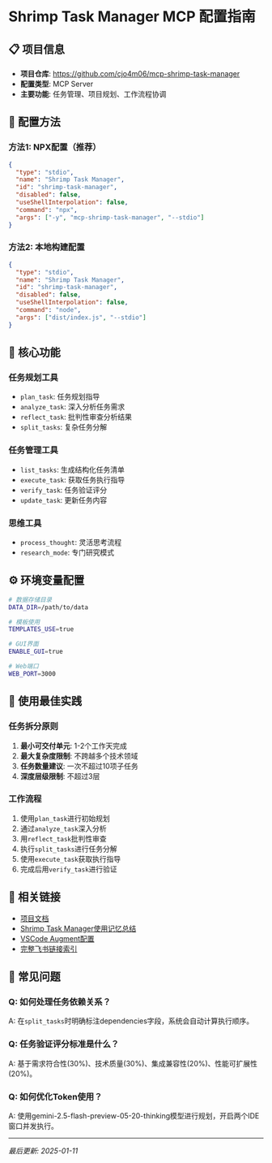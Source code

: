# Shrimp Task Manager MCP 配置指南

## 📋 项目信息
- **项目仓库**: https://github.com/cjo4m06/mcp-shrimp-task-manager
- **配置类型**: MCP Server
- **主要功能**: 任务管理、项目规划、工作流程协调

## 🔧 配置方法

### 方法1: NPX配置（推荐）
```json
{
  "type": "stdio",
  "name": "Shrimp Task Manager",
  "id": "shrimp-task-manager",
  "disabled": false,
  "useShellInterpolation": false,
  "command": "npx",
  "args": ["-y", "mcp-shrimp-task-manager", "--stdio"]
}
```

### 方法2: 本地构建配置
```json
{
  "type": "stdio",
  "name": "Shrimp Task Manager",
  "id": "shrimp-task-manager",
  "disabled": false,
  "useShellInterpolation": false,
  "command": "node",
  "args": ["dist/index.js", "--stdio"]
}
```

## 🌟 核心功能

### 任务规划工具
- `plan_task`: 任务规划指导
- `analyze_task`: 深入分析任务需求
- `reflect_task`: 批判性审查分析结果
- `split_tasks`: 复杂任务分解

### 任务管理工具
- `list_tasks`: 生成结构化任务清单
- `execute_task`: 获取任务执行指导
- `verify_task`: 任务验证评分
- `update_task`: 更新任务内容

### 思维工具
- `process_thought`: 灵活思考流程
- `research_mode`: 专门研究模式

## ⚙️ 环境变量配置

```bash
# 数据存储目录
DATA_DIR=/path/to/data

# 模板使用
TEMPLATES_USE=true

# GUI界面
ENABLE_GUI=true

# Web端口
WEB_PORT=3000
```

## 🎯 使用最佳实践

### 任务拆分原则
1. **最小可交付单元**: 1-2个工作天完成
2. **最大复杂度限制**: 不跨越多个技术领域
3. **任务数量建议**: 一次不超过10项子任务
4. **深度层级限制**: 不超过3层

### 工作流程
1. 使用`plan_task`进行初始规划
2. 通过`analyze_task`深入分析
3. 用`reflect_task`批判性审查
4. 执行`split_tasks`进行任务分解
5. 使用`execute_task`获取执行指导
6. 完成后用`verify_task`进行验证

## 🔗 相关链接
- [项目文档](https://github.com/cjo4m06/mcp-shrimp-task-manager/blob/main/README.md)
- [Shrimp Task Manager使用记忆总结](https://fcn8mctq4tqd.feishu.cn/wiki/JHmewjh5riq1V6k2exMcf84SnsH)
- [VSCode Augment配置](./vscode-augment.md)
- [完整飞书链接索引](../feishu-links/README.md)

## 📝 常见问题

### Q: 如何处理任务依赖关系？
A: 在`split_tasks`时明确标注dependencies字段，系统会自动计算执行顺序。

### Q: 任务验证评分标准是什么？
A: 基于需求符合性(30%)、技术质量(30%)、集成兼容性(20%)、性能可扩展性(20%)。

### Q: 如何优化Token使用？
A: 使用gemini-2.5-flash-preview-05-20-thinking模型进行规划，开启两个IDE窗口并发执行。

---
*最后更新: 2025-01-11*
